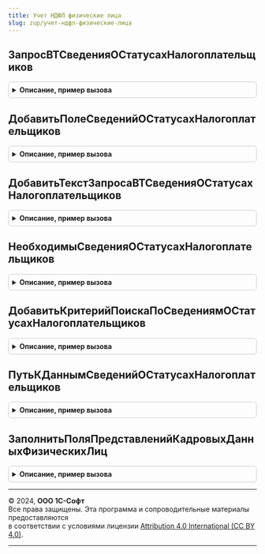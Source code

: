 ```yaml
---
title: Учет НДФЛ физические лица
slug: zup/учет-ндфл-физические-лица
---
```



## ЗапросВТСведенияОСтатусахНалогоплательщиков
<details style="margin: 1em 0; padding: 0.5em; border: 1px solid #ccc; border-radius: 6px;">

<summary style="font-weight: bold; cursor: pointer;">Описание, пример вызова</summary>

```bsl

// Возвращает подготовленный запрос, формирующий временную таблицу с указанным именем.
// Временная таблица содержит поля Период, ФизическоеЛицо, СтатусНалогоплательщика.
//
// Параметры:
//		ТолькоРазрешенные
//		ОписательВременнойТаблицыОтборов - Структура, см. КадровыйУчет.ОписаниеВременнойТаблицыОтборовФизическихЛиц.
//		ПоляОтбораПериодическихДанных - Соответствие
//		ИмяВТСведенияОСтатусахНалогоплательщиков - Строка, имя временной таблицы, созданной в результате выполнения запроса.
//
// ВозвращаемоеЗначение:
//		Запрос
//
Функция ЗапросВТСведенияОСтатусахНалогоплательщиков(ТолькоРазрешенные, ОписательВременнойТаблицыОтборов, ПоляОтбораПериодическихДанных, ИмяВТСведенияОСтатусахНалогоплательщиков = "ВТСведенияОСтатусахНалогоплательщиков") Экспорт
```

Пример вызова
```bsl
Результат = УчетНДФЛФизическиеЛица.ЗапросВТСведенияОСтатусахНалогоплательщиков(ТолькоРазрешенные, ОписательВременнойТаблицыОтборов, ПоляОтбораПериодическихДанных, ИмяВТСведенияОСтатусахНалогоплательщиков);
```
</details>

## ДобавитьПолеСведенийОСтатусахНалогоплательщиков
<details style="margin: 1em 0; padding: 0.5em; border: 1px solid #ccc; border-radius: 6px;">

<summary style="font-weight: bold; cursor: pointer;">Описание, пример вызова</summary>

```bsl

// Сведения о статусе налогоплательщика.

Функция ДобавитьПолеСведенийОСтатусахНалогоплательщиков(ИмяПоля, ТекстыОписанияПолей, ИсточникиДанных) Экспорт
```

Пример вызова
```bsl
Результат = УчетНДФЛФизическиеЛица.ДобавитьПолеСведенийОСтатусахНалогоплательщиков(ИмяПоля, ТекстыОписанияПолей, ИсточникиДанных) 
```
</details>

## ДобавитьТекстЗапросаВТСведенияОСтатусахНалогоплательщиков
<details style="margin: 1em 0; padding: 0.5em; border: 1px solid #ccc; border-radius: 6px;">

<summary style="font-weight: bold; cursor: pointer;">Описание, пример вызова</summary>

```bsl

Процедура ДобавитьТекстЗапросаВТСведенияОСтатусахНалогоплательщиков(Запрос, ТолькоРазрешенные, ОписательВременнойТаблицыОтборов, ПоляОтбораПериодическихДанных, ИсточникиДанных) Экспорт
```

Пример вызова
```bsl
УчетНДФЛФизическиеЛица.ДобавитьТекстЗапросаВТСведенияОСтатусахНалогоплательщиков(Запрос, ТолькоРазрешенные, ОписательВременнойТаблицыОтборов, ПоляОтбораПериодическихДанных, ИсточникиДанных) 
```
</details>

## НеобходимыСведенияОСтатусахНалогоплательщиков
<details style="margin: 1em 0; padding: 0.5em; border: 1px solid #ccc; border-radius: 6px;">

<summary style="font-weight: bold; cursor: pointer;">Описание, пример вызова</summary>

```bsl

Функция НеобходимыСведенияОСтатусахНалогоплательщиков(Знач ИмяПоля) Экспорт
```

Пример вызова
```bsl
Результат = УчетНДФЛФизическиеЛица.НеобходимыСведенияОСтатусахНалогоплательщиков(ИмяПоля) 
```
</details>

## ДобавитьКритерийПоискаПоСведениямОСтатусахНалогоплательщиков
<details style="margin: 1em 0; padding: 0.5em; border: 1px solid #ccc; border-radius: 6px;">

<summary style="font-weight: bold; cursor: pointer;">Описание, пример вызова</summary>

```bsl

Функция ДобавитьКритерийПоискаПоСведениямОСтатусахНалогоплательщиков(КритерииПоиска, УсловиеПоиска) Экспорт
```

Пример вызова
```bsl
Результат = УчетНДФЛФизическиеЛица.ДобавитьКритерийПоискаПоСведениямОСтатусахНалогоплательщиков(КритерииПоиска, УсловиеПоиска) 
```
</details>

## ПутьКДаннымСведенийОСтатусахНалогоплательщиков
<details style="margin: 1em 0; padding: 0.5em; border: 1px solid #ccc; border-radius: 6px;">

<summary style="font-weight: bold; cursor: pointer;">Описание, пример вызова</summary>

```bsl

Функция ПутьКДаннымСведенийОСтатусахНалогоплательщиков(Знач ИмяПоля) Экспорт
```

Пример вызова
```bsl
Результат = УчетНДФЛФизическиеЛица.ПутьКДаннымСведенийОСтатусахНалогоплательщиков(ИмяПоля));
```
</details>

## ЗаполнитьПоляПредставленийКадровыхДанныхФизическихЛиц
<details style="margin: 1em 0; padding: 0.5em; border: 1px solid #ccc; border-radius: 6px;">

<summary style="font-weight: bold; cursor: pointer;">Описание, пример вызова</summary>

```bsl

Процедура ЗаполнитьПоляПредставленийКадровыхДанныхФизическихЛиц(ДополнительныеПоляПредставлений, ПутьКПолямЛичныхДанных) Экспорт
```

Пример вызова
```bsl
УчетНДФЛФизическиеЛица.ЗаполнитьПоляПредставленийКадровыхДанныхФизическихЛиц(ДополнительныеПоляПредставлений, ПутьКПолямЛичныхДанных) 
```
</details>

---

© 2024, **ООО 1С-Софт**  
Все права защищены. Эта программа и сопроводительные материалы предоставляются  
в соответствии с условиями лицензии [Attribution 4.0 International (CC BY 4.0)](https://creativecommons.org/licenses/by/4.0/legalcode).

---
